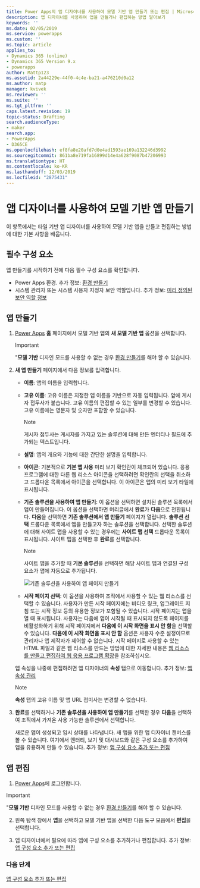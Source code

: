 ```yaml
---
title: Power Apps의 앱 디자이너를 사용하여 모델 기반 앱 만들기 또는 편집 | MicrosoftDocs
description: 앱 디자이너를 사용하여 앱을 만들거나 편집하는 방법 알아보기
keywords: ''
ms.date: 02/05/2019
ms.service: powerapps
ms.custom: ''
ms.topic: article
applies_to:
- Dynamics 365 (online)
- Dynamics 365 Version 9.x
- powerapps
author: Mattp123
ms.assetid: 2a44229e-44f0-4c4e-ba21-a476210d0a12
ms.author: matp
manager: kvivek
ms.reviewer: ''
ms.suite: ''
ms.tgt_pltfrm: ''
caps.latest.revision: 19
topic-status: Drafting
search.audienceType:
- maker
search.app:
- PowerApps
- D365CE
ms.openlocfilehash: ef8fa8e20afd7d0e4ad1593ae169a132246d3992
ms.sourcegitcommit: 861ba8e719fa16899d14e4a628f9087b47206993
ms.translationtype: HT
ms.contentlocale: ko-KR
ms.lasthandoff: 12/03/2019
ms.locfileid: "2875431"
---
```

# <a name="create-a-model-driven-app-by-using-the-app-designer"></a>앱 디자이너를 사용하여 모델 기반 앱 만들기

이 항목에서는 타일 기반 앱 디자이너를 사용하여 모델 기반 앱을 만들고 편집하는 방법에 대한 기본 사항을 배웁니다.

## <a name="prerequisites"></a>필수 구성 요소
앱 만들기를 시작하기 전에 다음 필수 구성 요소를 확인합니다.
- Power Apps 환경. 추가 정보: [환경 만들기](https://docs.microsoft.com/powerapps/administrator/create-environment)
- 시스템 관리자 또는 시스템 사용자 지정자 보안 역할입니다. 추가 정보: [미리 정의된 보안 역할 정보](https://docs.microsoft.com/powerapps/maker/model-driven-apps/share-model-driven-app#about-predefined-security-roles)
 
<a name="createApp"></a>   
## <a name="create-an-app"></a>앱 만들기  

1.  [Power Apps](https://make.powerapps.com/?utm_source=padocs&utm_medium=linkinadoc&utm_campaign=referralsfromdoc) **홈** 페이지에서 모델 기반 앱의 **새 모델 기반 앱** 옵션을 선택합니다.  

    > [!IMPORTANT]
    > "**모델 기반** 디자인 모드를 사용할 수 없는 경우 [환경 만들기](https://docs.microsoft.com/powerapps/administrator/create-environment)를 해야 할 수 있습니다. 

2. **새 앱 만들기** 페이지에서 다음 정보를 입력합니다. 

    - **이름**: 앱의 이름을 입력합니다.  
  
    - **고유 이름**: 고유 이름은 지정한 앱 이름을 기반으로 자동 입력됩니다. 앞에 게시자 접두사가 붙습니다. 고유 이름의 편집할 수 있는 일부를 변경할 수 있습니다. 고유 이름에는 영문자 및 숫자만 포함할 수 있습니다.  
  
        > [!NOTE]
        >  게시자 접두사는 게시자를 가지고 있는 솔루션에 대해 만든 엔터티나 필드에 추가되는 텍스트입니다.   
  
    - **설명**: 앱의 개요와 기능에 대한 간단한 설명을 입력합니다.  
  
    - **아이콘**: 기본적으로 **기본 앱 사용** 미리 보기 확인란이 체크되어 있습니다. 응용 프로그램에 대한 다른 웹 리소스 아이콘을 선택하려면 확인란의 선택을 취소하고 드롭다운 목록에서 아이콘을 선택합니다. 이 아이콘은 앱의 미리 보기 타일에 표시됩니다.  
  
    - **기존 솔루션을 사용하여 앱 만들기**: 이 옵션을 선택하면 설치된 솔루션 목록에서 앱이 만들어집니다. 이 옵션을 선택하면 머리글에서 **완료**가 **다음**으로 전환됩니다. **다음**을 선택하면 **기존 솔루션에서 앱 만들기** 페이지가 열립니다. **솔루션 선택** 드롭다운 목록에서 앱을 만들고자 하는 솔루션을 선택합니다. 선택한 솔루션에 대해 사이트 맵을 사용할 수 있는 경우에는 **사이트 맵 선택** 드롭다운 목록이 표시됩니다. 사이트 맵을 선택한 후 **완료**를 선택합니다.

      > [!NOTE]
      > 사이트 맵을 추가할 때 **기본 솔루션**을 선택하면 해당 사이트 맵과 연결된 구성 요소가 앱에 자동으로 추가됩니다.  

      ![기존 솔루션을 사용하여 앱 페이지 만들기](media/use-existing-solution-to-create-the-app.png "기존 솔루션을 사용하여 앱 만들기") 

    - **시작 페이지 선택**: 이 옵션을 사용하여 조직에서 사용할 수 있는 웹 리소스를 선택할 수 있습니다. 사용자가 만든 시작 페이지에는 비디오 링크, 업그레이드 지침 또는 시작 정보 등의 유용한 정보가 포함될 수 있습니다. 시작 페이지는 앱을 열 때 표시됩니다. 사용자는 다음에 앱이 시작될 때 표시되지 않도록 페이지를 비활성화하기 위해 시작 페이지에서 **다음에 이 시작 화면을 표시 안 함**을 선택할 수 있습니다. **다음에 이 시작 화면을 표시 안 함** 옵션은 사용자 수준 설정이므로 관리자나 앱 제작자가 제어할 수 없습니다. 시작 페이지로 사용할 수 있는 HTML 파일과 같은 웹 리소스를 만드는 방법에 대한 자세한 내용은 [웹 리소스를 만들고 편집하여 웹 응용 프로그램 확장](create-edit-web-resources.md)을 참조하십시오.  
      
    앱 속성을 나중에 편집하려면 앱 디자이너의 **속성** 탭으로 이동합니다. 추가 정보: [앱 속성 관리](manage-app-properties.md)  
  
     > [!NOTE]
     >  **속성** 탭의 고유 이름 및 앱 URL 접미사는 변경할 수 없습니다.  
  
3. **완료**를 선택하거나 **기존 솔루션을 사용하여 앱 만들기**를 선택한 경우 **다음**을 선택하여 조직에서 가져온 사용 가능한 솔루션에서 선택합니다.  
  
    새로운 앱이 생성되고 임시 상태를 나타냅니다. 새 앱을 위한 앱 디자이너 캔버스를 볼 수 있습니다. 여기에서 엔터티, 보기 및 대시보드와 같은 구성 요소를 추가하여 앱을 유용하게 만들 수 있습니다. 추가 정보: [앱 구성 요소 추가 또는 편집](add-edit-app-components.md)  
   
<a name="editApp"></a>   
## <a name="edit-an-app"></a>앱 편집  
  
1.  [Power Apps](https://make.powerapps.com/?utm_source=padocs&utm_medium=linkinadoc&utm_campaign=referralsfromdoc)에 로그인합니다.  

> [!IMPORTANT]
> "**모델 기반** 디자인 모드를 사용할 수 없는 경우 [환경 만들기](https://docs.microsoft.com/powerapps/administrator/create-environment)를 해야 할 수 있습니다. 

2. 왼쪽 탐색 창에서 **앱**을 선택하고 모델 기반 앱을 선택한 다음 도구 모음에서 **편집**을 선택합니다.   

3. 앱 디자이너에서 필요에 따라 앱에 구성 요소를 추가하거나 편집합니다. 추가 정보: [앱 구성 요소 추가 또는 편집](add-edit-app-components.md)  
 
  
### <a name="next-steps"></a>다음 단계  
 [앱 구성 요소 추가 또는 편집](add-edit-app-components.md)   


